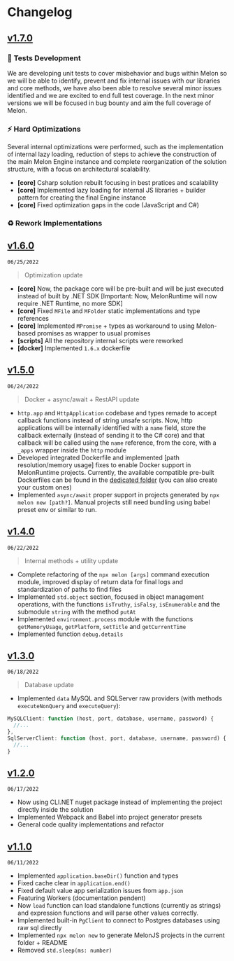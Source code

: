 # Changelog

## [v1.7.0]()

### 🚀 **Tests Development**

We are developing unit tests to cover misbehavior and bugs within Melon so we will be able to identify, prevent and fix internal issues with our libraries and core methods, we have also been able to resolve several minor issues identified and we are excited to end full test coverage. In the next minor versions we will be focused in bug bounty and aim the full coverage of Melon.

### ⚡ **Hard Optimizations**

Several internal optimizations were performed, such as the implementation of internal lazy loading, reduction of steps to achieve the construction of the main Melon Engine instance and complete reorganization of the solution structure, with a focus on architectural scalability.

- **[core]** Csharp solution rebuilt focusing in best pratices and scalability
- **[core]** Implemented lazy loading for internal JS libraries + builder pattern for creating the final Engine instance
- **[core]** Fixed optimization gaps in the code (JavaScript and C#)

### ♻ **Rework Implementations**

## [v1.6.0](https://github.com/MelonRuntime/MelonRuntime/releases/tag/v1.6.0)
`06/25/2022`

> Optimization update

- **[core]** Now, the package core will be pre-built and will be just executed instead of built by .NET SDK [Important: Now, MelonRuntime will now require .NET Runtime, no more SDK]
- **[core]** Fixed `MFile` and `MFolder` static implementations and type references
- **[core]** Implemented `MPromise` + types as workaround to using Melon-based promises as wrapper to usual promises
- **[scripts]** All the repository internal scripts were reworked
- **[docker]** Implemented `1.6.x` dockerfile

## [v1.5.0](https://github.com/MelonRuntime/MelonRuntime/releases/tag/v1.5.0)
`06/24/2022`

> Docker + async/await + RestAPI update

- `http.app` and `HttpApplication` codebase and types remade to accept callback functions instead of string unsafe scripts. Now, http applications will be internally identified with a `name` field, store the callback externally (instead of sending it to the C# core) and that callback will be called using the `name` reference, from the core, with a `_apps` wrapper inside the `http` module
- Developed integrated Dockerfile and implemented [path resolution/memory usage] fixes to enable Docker support in MelonRuntime projects. Currently, the available compatible pre-built Dockerfiles can be found in the [dedicated folder](https://github.com/MelonRuntime/MelonRuntime/tree/main/utils/dockerfiles/) (you can also create your custom ones)
- Implemented `async/await` proper support in projects generated by `npx melon new [path?]`. Manual projects still need bundling using babel preset env or similar to run.

## [v1.4.0](https://github.com/MelonRuntime/MelonRuntime/releases/tag/v1.4.0)
`06/22/2022`

> Internal methods + utility update

- Complete refactoring of the `npx melon [args]` command execution module, improved display of return data for final logs and standardization of paths to find files
- Implemented `std.object` section, focused in object management operations, with the functions `isTruthy`, `isFalsy`, `isEnumerable` and the submodule `string` with the method `putAt`
- Implemented `environment.process` module with the functions `getMemoryUsage`, `getPlatform`, `setTitle` and `getCurrentTime`
- Implemented function `debug.details`

## [v1.3.0](https://github.com/MelonRuntime/MelonRuntime/releases/tag/v1.3.0)
`06/18/2022`

> Database update

- Implemented `data` MySQL and SQLServer raw providers (with methods `executeNonQuery` and `executeQuery`):

```ts
MySQLClient: function (host, port, database, username, password) {
  //...
},
SqlServerClient: function (host, port, database, username, password) {
  //...
}
```

## [v1.2.0](https://github.com/MelonRuntime/MelonRuntime/releases/tag/v1.2.0)
`06/17/2022`

- Now using CLI.NET nuget package instead of implementing the project directly inside the solution
- Implemented Webpack and Babel into project generator presets
- General code quality implementations and refactor

## [v1.1.0](https://github.com/MelonRuntime/MelonRuntime/releases/tag/v1.1.0)
`06/11/2022`

- Implemented `application.baseDir()` function and types
- Fixed cache clear in `application.end()`
- Fixed default value app serialization issues from `app.json`
- Featuring Workers (documentation pendent)
- Now `load` function can load standalone functions (currently as strings) and expression functions and will parse other values correctly.
- Implemented built-in `PgClient` to connect to Postgres databases using raw sql directly
- Implemented `npx melon new` to generate MelonJS projects in the current folder + README
- Removed `std.sleep(ms: number)`